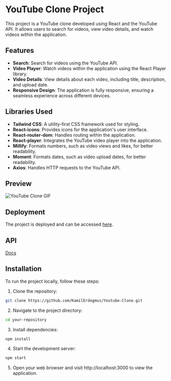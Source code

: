 # YouTube Clone Project

This project is a YouTube clone developed using React and the YouTube API. It allows users to search for videos, view video details, and watch videos within the application.

## Features

- **Search**: Search for videos using the YouTube API.
- **Video Player**: Watch videos within the application using the React Player library.
- **Video Details**: View details about each video, including title, description, and upload date.
- **Responsive Design**: The application is fully responsive, ensuring a seamless experience across different devices.

## Libraries Used

- **Tailwind CSS**: A utility-first CSS framework used for styling.
- **React-icons**: Provides icons for the application's user interface.
- **React-router-dom**: Handles routing within the application.
- **React-player**: Integrates the YouTube video player into the application.
- **Millify**: Formats numbers, such as video views and likes, for better readability.
- **Moment**: Formats dates, such as video upload dates, for better readability.
- **Axios**: Handles HTTP requests to the YouTube API.

## Preview

![YouTube Clone GIF](/YT-GIF.gif)

## Deployment

The project is deployed and can be accessed [here](https://keen-frangipane-b484ce.netlify.app).

## API

[Docs](https://rapidapi.com/ytjar/api/yt-api)

## Installation

To run the project locally, follow these steps:

1. Clone the repository:

```bash
git clone https://github.com/KamilErdogmus/Youtube-Clone.git
```

2. Navigate to the project directory:

```bash
cd your-repository
```

3. Install dependencies:

```bash
npm install
```

4. Start the development server:

```bash
npm start
```

5. Open your web browser and visit http://localhost:3000 to view the application.
